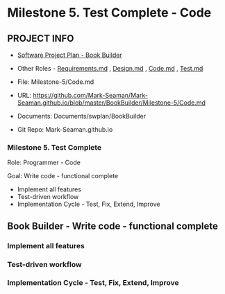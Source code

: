 # Milestone 5. Test Complete - Code


## PROJECT INFO

* [Software Project Plan - Book Builder](../Index.md)

* Other Roles - [Requirements.md](Requirements.md)
, [Design.md](Design.md)
, [Code.md](Code.md)
, [Test.md](Test.md)



* File: Milestone-5/Code.md

* URL: https://github.com/Mark-Seaman/Mark-Seaman.github.io/blob/master/BookBuilder/Milestone-5/Code.md

* Documents: Documents/swplan/BookBuilder

* Git Repo: Mark-Seaman.github.io




### Milestone 5. Test Complete



Role: Programmer - Code

Goal: Write code - functional complete

* Implement all features
* Test-driven workflow
* Implementation Cycle - Test, Fix, Extend, Improve



## Book Builder - Write code - functional complete



### Implement all features


### Test-driven workflow


### Implementation Cycle - Test, Fix, Extend, Improve
